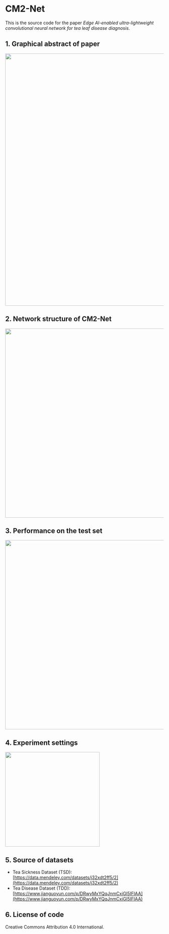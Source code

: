 # CM2-Net
This is the source code for the paper *Edge AI-enabled ultra-lightweight convolutional neural network for tea leaf disease diagnosis*.

## 1. Graphical abstract of paper
<image src="./Pic/01.jpg" width="800">
<center></center>

## 2. Network structure of CM2-Net
<image src="./Pic/02.jpg" width="600">
<center></center>

## 3. Performance on the test set
<image src="./Pic/03.jpg" width="600">
<center></center>

## 4. Experiment settings
<image src="./Pic/04.jpg" width="300">
<center></center>

## 5. Source of datasets
- Tea Sickness Dataset (TSD): [https://data.mendeley.com/datasets/j32xdt2ff5/2](https://data.mendeley.com/datasets/j32xdt2ff5/2)
- Tea Disease Dataset (TDD): [https://www.jianguoyun.com/p/DRwyMxYQqJnmCxiGl5IFIAA](https://www.jianguoyun.com/p/DRwyMxYQqJnmCxiGl5IFIAA)

## 6. License of code
Creative Commons Attribution 4.0 International.